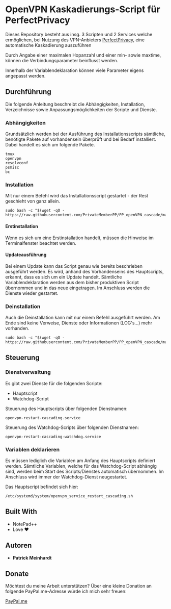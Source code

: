 # OpenVPN Kaskadierungs-Script für PerfectPrivacy

Dieses Repository besteht aus insg. 3 Scripten und 2 Services welche ermöglichen, bei Nutzung des VPN-Anbieters [PerfectPrivacy](https://www.perfect-privacy.com), eine automatische Kaskadierung auszuführen

Durch Angabe einer maximalen Hopanzahl und einer min- sowie maxtime, können die Verbindungsparameter beinflusst werden.

Innerhalb der Variablendeklaration können viele Parameter eigens angepasst werden.

## Durchführung

Die folgende Anleitung beschreibt die Abhängigkeiten, Installation, Verzeichnisse sowie Anpassungsmöglichkeiten der Scripte und Dienste.

### Abhängigkeiten

Grundsätzlich werden bei der Ausführung des Installationsscripts sämtliche, benötigte Pakete auf vorhandensein überprüft und bei Bedarf installiert.
Dabei handelt es sich um folgende Pakete.

```
tmux
openvpn
resolvconf
psmisc
bc
```

### Installation

Mit nur einem Befehl wird das Installationsscript gestartet - der Rest geschieht von ganz allein.

```
sudo bash -c "$(wget -qO - https://raw.githubusercontent.com/PrivateMemberPP/PP_openVPN_cascade/master/install_ovpn_cascading.sh)"
```
#### Erstinstallation
Wenn es sich um eine Erstinstallation handelt, müssen die Hinweise im Terminalfenster beachtet werden.

#### Updateausführung
Bei einem Update kann das Script genau wie bereits beschrieben ausgeführt werden.
Es wird, anhand des Vorhandenseins des Hauptscripts, erkannt, dass es sich um ein Update handelt.
Sämtliche Variablendeklaration werden aus dem bisher produktiven Script übernommen und in das neue eingetragen.
Im Anschluss werden die Dienste wieder gestartet.

### Deinstallation
Auch die Deinstallation kann mit nur einem Befehl ausgeführt werden.
Am Ende sind keine Verweise, Dienste oder Informationen (LOG's...) mehr vorhanden.

```
sudo bash -c "$(wget -qO - https://raw.githubusercontent.com/PrivateMemberPP/PP_openVPN_cascade/master/uninstall_ovpn_cascading.sh)"
```

## Steuerung 

### Dienstverwaltung
Es gibt zwei Dienste für die folgenden Scripte:
* Hauptscript
* Watchdog-Script

Steuerung des Hauptscripts über folgenden Dienstnamen:
```
openvpn-restart-cascading.service
```

Steuerung des Watchdog-Scripts über folgenden Dienstnamen:
```
openvpn-restart-cascading-watchdog.service
```

### Variablen deklarieren
Es müssen lediglich die Variablen am Anfang des Hauptscripts definiert werden.
Sämtliche Variablen, welche für das Watchdog-Script abhängig sind, werden beim Start des Scripts/Dienstes automatisch übernommen.
Im Anschluss wird immer der Watchdog-Dienst neugestartet.

Das Hauptscript befindet sich hier:
```
/etc/systemd/system/openvpn_service_restart_cascading.sh
```

## Built With

* NotePad++
* Love ♥

## Autoren

* **Patrick Meinhardt**

## Donate

Möchtest du meine Arbeit unterstützen?
Über eine kleine Donation an folgende PayPal.me-Adresse würde ich mich sehr freuen:

[PayPal.me](https://www.paypal.me/patricklwl)
